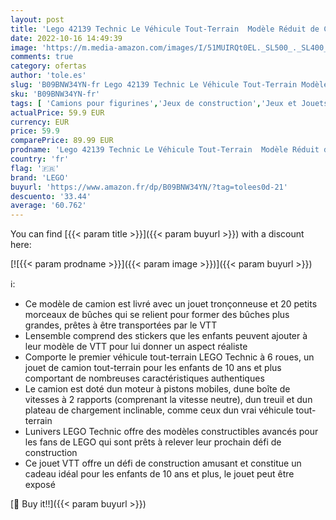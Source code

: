 ```yaml
---
layout: post
title: 'Lego 42139 Technic Le Véhicule Tout-Terrain  Modèle Réduit de Camion à 6 Roues  Jeu de Construction de Véhicule pour Enfants de 10 Ans et Plus'
date: 2022-10-16 14:49:39
image: 'https://m.media-amazon.com/images/I/51MUIRQt0EL._SL500_._SL400_.jpg'
comments: true
category: ofertas
author: 'tole.es'
slug: 'B09BNW34YN-fr Lego 42139 Technic Le Véhicule Tout-Terrain Modèle Réduit...'
sku: 'B09BNW34YN-fr'
tags: [ 'Camions pour figurines','Jeux de construction','Jeux et Jouets','Jeux et jouets','Sets de jeux de construction','Véhicules pour enfants','lego','🇫🇷', ]
actualPrice: 59.9 EUR
currency: EUR
price: 59.9
comparePrice: 89.99 EUR
prodname: 'Lego 42139 Technic Le Véhicule Tout-Terrain  Modèle Réduit de Camion à 6 Roues  Jeu de Construction de Véhicule pour Enfants de 10 Ans et Plus'
country: 'fr'
flag: '🇫🇷'
brand: 'LEGO'
buyurl: 'https://www.amazon.fr/dp/B09BNW34YN/?tag=tolees0d-21'
descuento: '33.44'
average: '60.762'
---
```


You can find [{{< param title >}}]({{< param buyurl >}}) with a discount here:

[![{{< param prodname >}}]({{< param image >}})]({{< param buyurl >}})

ℹ️:

- Ce modèle de camion est livré avec un jouet tronçonneuse et 20 petits morceaux de bûches qui se relient pour former des bûches plus grandes, prêtes à être transportées par le VTT
- Lensemble comprend des stickers que les enfants peuvent ajouter à leur modèle de VTT pour lui donner un aspect réaliste
- Comporte le premier véhicule tout-terrain LEGO Technic à 6 roues, un jouet de camion tout-terrain pour les enfants de 10 ans et plus comportant de nombreuses caractéristiques authentiques
- Le camion est doté dun moteur à pistons mobiles, dune boîte de vitesses à 2 rapports (comprenant la vitesse neutre), dun treuil et dun plateau de chargement inclinable, comme ceux dun vrai véhicule tout-terrain
- Lunivers LEGO Technic offre des modèles constructibles avancés pour les fans de LEGO qui sont prêts à relever leur prochain défi de construction
- Ce jouet VTT offre un défi de construction amusant et constitue un cadeau idéal pour les enfants de 10 ans et plus, le jouet peut être exposé

[🛒 Buy it!!]({{< param buyurl >}})
